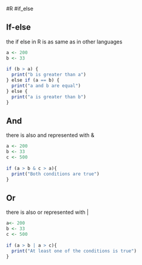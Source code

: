  #R #if_else   
## If-else
the if else in R is as same as in other languages
```R
a <- 200  
b <- 33  
  
if (b > a) {  
  print("b is greater than a")  
} else if (a == b) {  
  print("a and b are equal")  
} else {  
  print("a is greater than b")  
}
```

## And
there is also and represented with &
```R
a <- 200  
b <- 33  
c <- 500  
  
if (a > b & c > a){  
  print("Both conditions are true")  
}
```
## Or
there is also or represented with |
```R
a<- 200  
b <- 33  
c <- 500  
  
if (a > b | a > c){  
  print("At least one of the conditions is true")  
}

```
